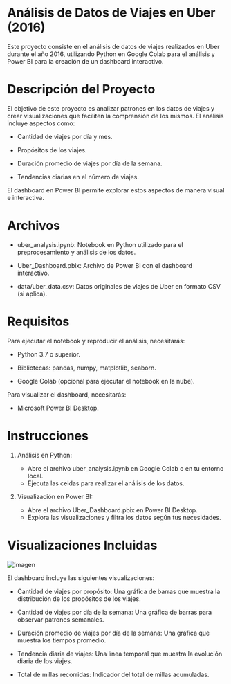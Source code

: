 # Análisis de Datos de Viajes en Uber (2016)

Este proyecto consiste en el análisis de datos de viajes realizados en Uber durante el año 2016, utilizando Python en Google Colab para el análisis y Power BI para la creación de un dashboard interactivo.

# Descripción del Proyecto

El objetivo de este proyecto es analizar patrones en los datos de viajes y crear visualizaciones que faciliten la comprensión de los mismos. El análisis incluye aspectos como:

* Cantidad de viajes por día y mes.

* Propósitos de los viajes.

* Duración promedio de viajes por día de la semana.

* Tendencias diarias en el número de viajes.

El dashboard en Power BI permite explorar estos aspectos de manera visual e interactiva.

# Archivos

* uber_analysis.ipynb: Notebook en Python utilizado para el preprocesamiento y análisis de los datos.

* Uber_Dashboard.pbix: Archivo de Power BI con el dashboard interactivo.

* data/uber_data.csv: Datos originales de viajes de Uber en formato CSV (si aplica).

# Requisitos

Para ejecutar el notebook y reproducir el análisis, necesitarás:

* Python 3.7 o superior.

* Bibliotecas: pandas, numpy, matplotlib, seaborn.

* Google Colab (opcional para ejecutar el notebook en la nube).

Para visualizar el dashboard, necesitarás:

* Microsoft Power BI Desktop.

# Instrucciones

1. Análisis en Python:
   
   * Abre el archivo uber_analysis.ipynb en Google Colab o en tu entorno local.
   * Ejecuta las celdas para realizar el análisis de los datos.

2. Visualización en Power BI:
   
   * Abre el archivo Uber_Dashboard.pbix en Power BI Desktop.
   * Explora las visualizaciones y filtra los datos según tus necesidades.

# Visualizaciones Incluidas

![imagen](https://github.com/user-attachments/assets/784d1387-0d6c-48d8-bb03-93f0c25d212b)

El dashboard incluye las siguientes visualizaciones:

* Cantidad de viajes por propósito: Una gráfica de barras que muestra la distribución de los propósitos de los viajes.

* Cantidad de viajes por día de la semana: Una gráfica de barras para observar patrones semanales.

* Duración promedio de viajes por día de la semana: Una gráfica que muestra los tiempos promedio.

* Tendencia diaria de viajes: Una línea temporal que muestra la evolución diaria de los viajes.

* Total de millas recorridas: Indicador del total de millas acumuladas.


